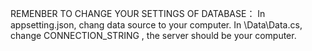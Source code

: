 REMENBER TO CHANGE YOUR SETTINGS OF DATABASE：
In appsetting.json, chang data source to your computer.
In \Data\Data.cs, change CONNECTION_STRING , the server should be your computer.

